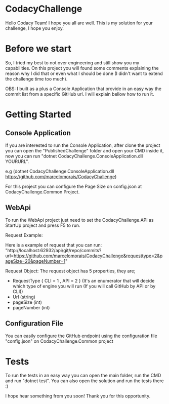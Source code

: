 # CodacyChallenge
Hello Codacy Team! I hope you all are well.
This is my solution for your challenge, I hope you enjoy.

# Before we start

So, I tried my best to not over engineering and still show you my capabilities. On this project you will found some comments explaining the reason why I did that or even what I should be done (I didn't want to extend the challenge time too much).

OBS: I built as a plus a Console Application that provide in an easy way the commit list from a specific GitHub url. I will explain bellow how to run it. 

# Getting Started

## Console Application

If you are interested to run the Console Application, after clone the project you can open the "PublishedChallenge" folder and open your CMD inside it, now you can run
 "dotnet CodacyChallenge.ConsoleApplication.dll YOURURL".

 e.g (dotnet CodacyChallenge.ConsoleApplication.dll https://github.com/marcelomorais/CodacyChallenge)

For this project you can configure the Page Size on config.json at CodacyChallenge.Common Project.

## WebApi

 To run the WebApi project just need to set the CodacyChallenge.API as StartUp project and press F5 to run.

 Request Example:

 Here is a example of request that you can run: 
 "http://localhost:62932/api/git/repo/commits?url=https://github.com/marcelomorais/CodacyChallenge&requesttype=2&pageSize=20&pageNumber=1"

 Request Object:
 The request object has 5 properties, they are;

 - RequestType { CLI = 1 , API = 2 } (It's an enumerator that will decide which type of engine you will run (If you will call GitHub by API or by CLI))
 - Url (string)
 - pageSize (int)
 - pageNumber (int)

## Configuration File
You can easily configure the GitHub endpoint using the configuration file "config.json" on CodacyChallenge.Common project

# Tests

 To run the tests in an easy way you can open the main folder, run the CMD and run "dotnet test". You can also open the solution and run the tests there :)

I hope hear something from you soon!
Thank you for this opportunity.
